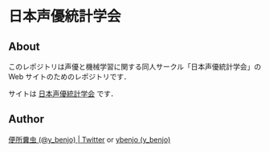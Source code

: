 # 日本声優統計学会
## About
このレポジトリは声優と機械学習に関する同人サークル「日本声優統計学会」の Web サイトのためのレポジトリです．

サイトは [日本声優統計学会](http://voice-statistics.github.io/) です．

## Author
[便所糞虫 (@y_benjo) | Twitter](https://twitter.com/y_benjo) or [ybenjo (y_benjo)](https://github.com/ybenjo)
